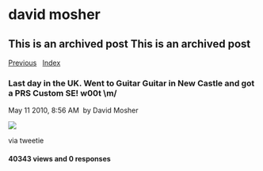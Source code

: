 # david mosher

## This is an archived post This is an archived post

[Previous](../../../posts/2010/05/last-day-in-the-uk-went-to-guitar-guitar-in-n-21069.html)
  [Index](../../../index.html)

### Last day in the UK. Went to Guitar Guitar in New Castle and got a PRS Custom SE! w00t \\m/

May 11 2010, 8:56 AM  by David Mosher

![](../../../image/2010/05/8871930-image.jpg)

via tweetie

#### 40343 views and 0 responses

